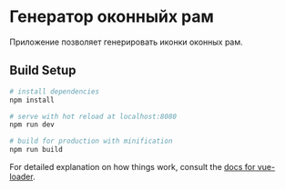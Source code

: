 # Генератор оконныйх рам

Приложение позволяет генерировать иконки оконных рам.

## Build Setup

``` bash
# install dependencies
npm install

# serve with hot reload at localhost:8080
npm run dev

# build for production with minification
npm run build
```

For detailed explanation on how things work, consult the [docs for vue-loader](http://vuejs.github.io/vue-loader).
